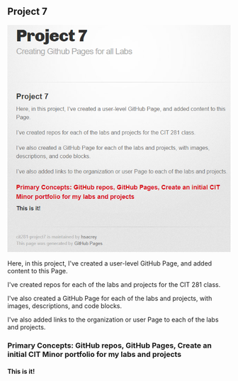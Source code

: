 ## Project 7

![trippy](p7.png)

Here, in this project, I've created a user-level GitHub Page, and added content to this Page.

I've created repos for each of the labs and projects for the CIT 281 class.

I've also created a GitHub Page for each of the labs and projects, with images, descriptions, and code blocks.

I've also added links to the organization or user Page to each of the labs and projects.

### Primary Concepts: GitHub repos, GitHub Pages, Create an initial CIT Minor portfolio for my labs and projects

#### This is it!
